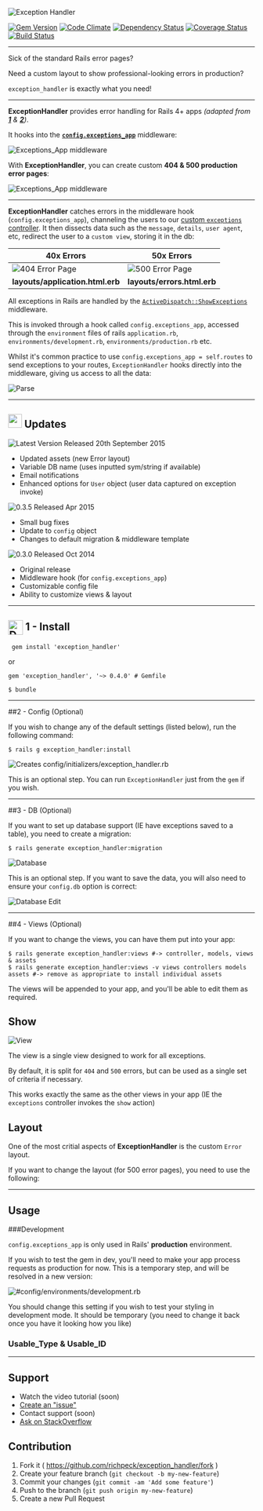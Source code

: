 ![Exception Handler](/readme/title.png "Exception Handler Logo")

[![Gem Version](https://badge.fury.io/rb/exception_handler.svg)](http://badge.fury.io/rb/exception_handler)
[![Code Climate](https://codeclimate.com/github/richpeck/exception_handler.png)](https://codeclimate.com/github/richpeck/exception_handler)
[![Dependency Status](https://gemnasium.com/richpeck/exception_handler.svg)](https://gemnasium.com/richpeck/exception_handler)
[![Coverage Status](https://coveralls.io/repos/richpeck/exception_handler/badge.png)](https://coveralls.io/r/richpeck/exception_handler)
[![Build Status](https://travis-ci.org/richpeck/exception_handler.svg?branch=master)](https://travis-ci.org/richpeck/exception_handler)


----------

Sick of the standard Rails error pages?

Need a custom layout to show professional-looking errors in production?

`exception_handler` is exactly what you need!

----------

**ExceptionHandler** provides error handling for Rails 4+ apps *(adapted from [**1**](https://gist.github.com/wojtha/8433843) & [**2**](http://www.sharagoz.com/posts/1-rolling-your-own-exception-handler-in-rails-3))*.

It hooks into the **[`config.exceptions_app`](http://guides.rubyonrails.org/configuring.html#rails-general-configuration)** middleware:

![Exceptions_App middleware](/readme/exceptions_app.png)

With **ExceptionHandler**, you can create custom **404 & 500 production error pages**:

![Exceptions_App middleware](/readme/subtitle.jpg)

---

**ExceptionHandler** catches errors in the middleware hook (`config.exceptions_app`), channeling the users to our [custom `exceptions` controller](blob/master/app/controllers/exception_handler/exception_controller.rb). It then dissects data such as the `message`, `details`, `user agent`, etc, redirect the user to a `custom view`, storing it in the db:

**40x Errors** | **50x Errors**
--- | ---
![404 Error Page](/readme/400.jpg "404 Error Page (Uses Application Layout)") | ![500 Error Page](/readme/500.jpg "500 Error Page (Uses Error Layout)") 
**layouts/application.html.erb** | **layouts/errors.html.erb** 


All exceptions in Rails are handled by the [`ActiveDispatch::ShowExceptions`](https://github.com/rails/rails/blob/4-0-stable/actionpack/lib/action_dispatch/middleware/show_exceptions.rb) middleware. 

This is invoked through a hook called `config.exceptions_app`, accessed through the `environment` files of rails `application.rb`, `environments/development.rb`, `environments/production.rb` etc.

Whilst it's common practice to use `config.exceptions_app = self.routes` to send exceptions to your routes, `ExceptionHandler` hooks directly into the middleware, giving us access to all the data:

![Parse](/readme/parser.jpg "Parser")

----------

## <img src="/readme/icons/upgrade.png" width="28" /> Updates

![Latest Version Released 20th September 2015](/readme/versions/0.4.0.jpg "Version 0.4.0")

 - Updated assets (new Error layout)
 - Variable DB name (uses inputted sym/string if available)
 - Email notifications
 - Enhanced options for `User` object (user data captured on exception invoke)

![0.3.5 Released Apr 2015](/readme/versions/0.3.5.jpg "Version 0.3.5")

 - Small bug fixes
 - Update to `config` object
 - Changes to default migration & middleware template

![0.3.0 Released Oct 2014](/readme/versions/0.3.0.jpg "Version 0.3.0")

 - Original release
 - Middleware hook (for `config.exceptions_app`)
 - Customizable config file
 - Ability to customize views & layout

----------

## [<img src="https://rubygems.org/favicon.ico" height="30" valign="middle"  title="Download from RubyGems" target="_new" />](https://rubygems.org/gems/exception_handler/versions/0.4.0) 1 - Install

     gem install 'exception_handler'
 
or 

    gem 'exception_handler', '~> 0.4.0' # Gemfile

    $ bundle

----------

##2 - Config (Optional)

If you wish to change any of the default settings (listed below), run the following command:

    $ rails g exception_handler:install

![Creates config/initializers/exception_handler.rb](/readme/config.jpg)

This is an optional step. You can run `ExceptionHandler` just from the `gem` if you wish.

----------

##3 - DB (Optional)

If you want to set up database support (IE have exceptions saved to a table), you need to create a migration:

    $ rails generate exception_handler:migration

![Database](/readme/db.jpg "Database")

This is an optional step. If you want to save the data, you will also need to ensure your `config.db` option is correct:

![Database Edit](/readme/db_edit.jpg "Database Edit")

----------

##4 - Views (Optional)

If you want to change the views, you can have them put into your app:

    $ rails generate exception_handler:views #-> controller, models, views & assets
	$ rails generate exception_handler:views -v views controllers models assets #-> remove as appropriate to install individual assets

The views will be appended to your app, and you'll be able to edit them as required.

**Show**
--

![View](/readme/view.jpg "View")

The view is a single view designed to work for all exceptions.

By default, it is split for `404` and `500` errors, but can be used as a single set of criteria if necessary.

This works exactly the same as the other views in your app (IE the `exceptions` controller invokes the `show` action)


**Layout**
--

One of the most critial aspects of **ExceptionHandler** is the custom `Error` layout.

If you want to change the layout (for 500 error pages), you need to use the following:



----------

## Usage

###Development

`config.exceptions_app` is only used in Rails' **production** environment.

If you wish to test the gem in dev, you'll need to make your app process requests as production for now. This is a temporary step, and will be resolved in a new version:

![#config/environments/development.rb](/readme/dev.jpg "Developer Testing")

You should change this setting if you wish to test your styling in development mode. It should be temporary (you need to change it back once you have it looking how you like)

### Usable_Type & Usable_ID

----------

## Support

 - Watch the video tutorial (soon)
 - [Create an "issue"](https://github.com/richpeck/exception_handler/issues) 
 - Contact support (soon)
 - [Ask on StackOverflow](http://stackoverflow.com/questions/ask?tags=exception_handler&ruby_on_rails) 

## Contribution

1. Fork it ( https://github.com/richpeck/exception_handler/fork )
2. Create your feature branch (`git checkout -b my-new-feature`)
3. Commit your changes (`git commit -am 'Add some feature'`)
4. Push to the branch (`git push origin my-new-feature`)
5. Create a new Pull Request